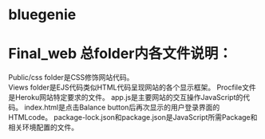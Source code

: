 # bluegenie
# Final_web 总folder内各文件说明：
Public/css folder是CSS修饰网站代码。<br>
Views folder是EJS代码类似HTML代码呈现网站的各个显示框架。
Procfile文件是Heroku网站特定要求的文件。
app.js是主要网站的交互操作JavaScript的代码。
index.html是点击Balance button后再次显示的用户登录界面的HTMLcode。
package-lock.json和package.json是JavaScript所需Package和相关环境配置的文件。


